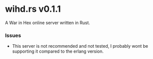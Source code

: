 # wihd.rs v0.1.1

A War in Hex online server written in Rust.

### Issues

* This server is not recommended and not tested, I probably wont be supporting it compared to the erlang version.


